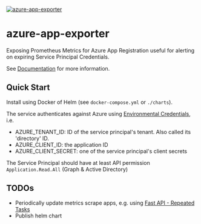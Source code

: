 [![azure-app-exporter](https://github.com/mkoertgen/azure-app-exporter/actions/workflows/azure-app-exporter.yml/badge.svg)](https://github.com/mkoertgen/azure-app-exporter/actions/workflows/azure-app-exporter.yml)

# azure-app-exporter

Exposing Prometheus Metrics for Azure App Registration useful for alerting on expiring Service Principal Credentials.

See [Documentation](_docs/index.md) for more information.

## Quick Start

Install using Docker of Helm (see `docker-compose.yml` or `./charts`).

The service authenticates against Azure using [Environmental Credentials](https://docs.microsoft.com/en-us/python/api/azure-identity/azure.identity.environmentcredential?view=azure-python), i.e.

- AZURE_TENANT_ID: ID of the service principal's tenant. Also called its 'directory' ID.
- AZURE_CLIENT_ID: the application ID
- AZURE_CLIENT_SECRET: one of the service principal's client secrets

The Service Principal should have at least API permission `Application.Read.All` (Graph & Active Directory)

## TODOs

- Periodically update metrics scrape apps, e.g. using [Fast API - Repeated Tasks](https://fastapi-utils.davidmontague.xyz/user-guide/repeated-tasks/)
- Publish helm chart
